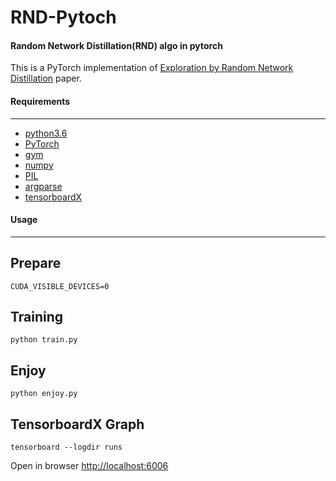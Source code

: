 # RND-Pytoch
#### Random Network Distillation(RND) algo in pytorch

This is a PyTorch implementation of [Exploration by Random Network Distillation](https://arxiv.org/abs/1810.12894) paper.

 
#### Requirements

------------

- [python3.6](http://www.python.org/)
- [PyTorch](http://pytorch.org/)
- [gym](http://gym.openai.com/)
- [numpy](http://www.numpy.org/)
- [PIL](https://github.com/whatupdave/pil)
- [argparse](https://github.com/python/cpython/blob/3.7/Lib/argparse.py)
- [tensorboardX](https://github.com/lanpa/tensorboardX)


#### Usage

------------

## Prepare
```
CUDA_VISIBLE_DEVICES=0
```

## Training

```
python train.py
```

## Enjoy

```
python enjoy.py
```

## TensorboardX Graph

```
tensorboard --logdir runs
```
Open in browser [http://localhost:6006](http://localhost:6006)


